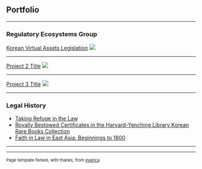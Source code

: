 ## Portfolio

---

### Regulatory Ecosystems Group

[Korean Virtual Assets Legislation](https://www.regulationasia.com/koreas-new-crypto-bill-passes-key-legislative-subcommittee/) 
<img src="images/dummy_thumbnail.jpg?raw=true"/>

---
[Project 2 Title](/pdf/sample_presentation.pdf)
<img src="images/dummy_thumbnail.jpg?raw=true"/>

---
[Project 3 Title](http://example.com/)
<img src="images/dummy_thumbnail.jpg?raw=true"/>

---

### Legal History

- [Taking Refuge in the Law]((https://dash.harvard.edu/handle/1/37368169))
- [Royally Bestowed Certificates in the Harvard-Yenching Library Korean Rare Books Collection](https://korea.fas.harvard.edu/event/royallybestowedcertificates)
- [Faith in Law in East Asia: Beginnings to 1800](https://courses.yale.edu/?keyword=east%20404&srcdb=202103)


---




---
<p style="font-size:11px">Page template forked, with thanks, from <a href="https://github.com/evanca/quick-portfolio">evanca</a></p>
<!-- Remove above link if you don't want to attibute -->
